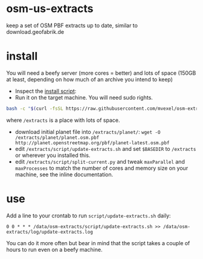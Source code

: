 osm-us-extracts
===============

keep a set of OSM PBF extracts up to date, similar to download.geofabrik.de

install
=======

You will need a beefy server (more cores = better) and lots of space (150GB at least, depending on how much of an archive you intend to keep)

* Inspect the [install script](https://github.com/mvexel/osm-extracts/blob/master/script/install.sh): 
* Run it on the target machine. You will need sudo rights.

``` bash
bash -c "$(curl -fsSL https://raw.githubusercontent.com/mvexel/osm-extracts/master/script/install.sh)" /extracts
```
where `/extracts` is a place with lots of space.

* download initial planet file into `/extracts/planet/`: `wget -O /extracts/planet/planet.osm.pbf  http://planet.openstreetmap.org/pbf/planet-latest.osm.pbf`
* edit `/extracts/script/update-extracts.sh` and set `$BASEDIR` to `/extracts` or wherever you installed this.
* edit `/extracts/script/split-current.py` and tweak `maxParallel` and `maxProcesses` to match the number of cores and memory size on your machine, see the inline documentation.

use
===

Add a line to your crontab to run `script/update-extracts.sh` daily:

```cron
0 0 * * * /data/osm-extracts/script/update-extracts.sh >> /data/osm-extracts/log/update-extracts.log
```

You can do it more often but bear in mind that the script takes a couple of hours to run even on a beefy machine.
